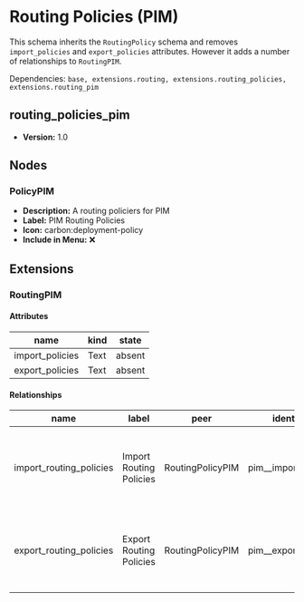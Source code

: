 # Routing Policies (PIM)

This schema inherits the `RoutingPolicy` schema and removes `import_policies` and `export_policies` attributes. However it adds a number of relationships to `RoutingPIM`.

Dependencies: `base, extensions.routing, extensions.routing_policies, extensions.routing_pim`

## routing_policies_pim

- **Version:** 1.0

## Nodes

### PolicyPIM

- **Description:** A routing policiers for PIM
- **Label:** PIM Routing Policies
- **Icon:** carbon:deployment-policy
- **Include in Menu:** ❌

## Extensions

### RoutingPIM

#### Attributes

| name | kind | state |
| ---- | ---- | ----- |
| import\_policies | Text | absent |
| export\_policies | Text | absent |

#### Relationships

| name | label | peer | identifier | description | kind | cardinality |
| ---- | ----- | ---- | ---------- | ----------- | ---- | ----------- |
| import\_routing\_policies | Import Routing Policies | RoutingPolicyPIM | pim\_\_import\_policies | The routing\-policies used by this instance for import\. | Generic | many |
| export\_routing\_policies | Export Routing Policies | RoutingPolicyPIM | pim\_\_export\_policies | The routing\-policies used by this instance for export\. | Generic | many |
